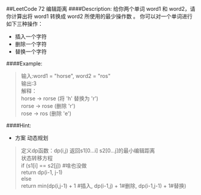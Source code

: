 ##LeetCode 72 编辑距离
####Description:
给你两个单词 word1 和 word2，请你计算出将 word1 转换成 word2 所使用的最少操作数 。
你可以对一个单词进行如下三种操作：
+ 插入一个字符
+ 删除一个字符
+ 替换一个字符

####Example:
>输入:word1 = "horse", word2 = "ros"  
输出:3  
>解释：  
>horse -> rorse (将 'h' 替换为 'r')  
>rorse -> rose (删除 'r')  
>rose -> ros (删除 'e')


####Hint:
* 方案 动态规划
> 定义dp函数：dp(i,j) 返回s1[0...i] s2[0...j]的最小编辑距离  
> 状态转移方程  
> if (s1[i] == s2[j]) #啥也没做  
>   return dp(i-1, j-1)  
> else  
>   return min(dp(i,j-1) + 1 #插入, dp(i-1,j) + 1#删除, dp(i-1,j-1) + 1#替换)
